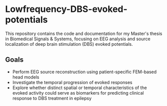 # Lowfrequency-DBS-evoked-potentials
This repository contains the code and documentation for my Master's thesis in Biomedical Signals &amp; Systems, focusing on EEG analysis and source localization of deep brain stimulation (DBS) evoked potentials.

## Goals
- Perform EEG source reconstruction using patient-specific FEM-based head models
- Investigate the temporal progression of evoked responses
- Explore whether distinct spatial or temporal characteristics of the evoked activity could serve as biomarkers for predicting clinical response to DBS treatment in epilepsy

